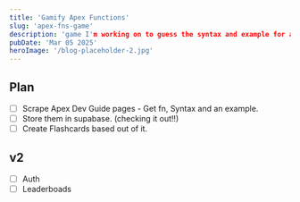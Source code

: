 ```yaml
---
title: 'Gamify Apex Functions'
slug: 'apex-fns-game'
description: 'game I'm working on to guess the syntax and example for apex methods'
pubDate: 'Mar 05 2025'
heroImage: '/blog-placeholder-2.jpg'
---
```


## Plan

- [ ] Scrape Apex Dev Guide pages - Get fn, Syntax and an example.
- [ ] Store them in supabase. (checking it out!!)
- [ ] Create Flashcards based out of it.

## v2

- [ ] Auth
- [ ] Leaderboads